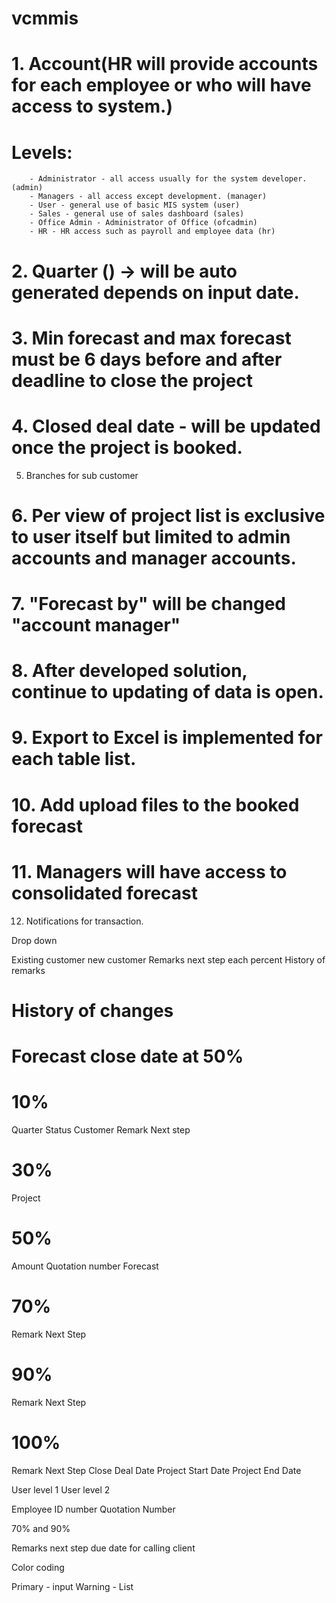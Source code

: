 # vcmmis
# 1. Account(HR will provide accounts for each employee or who will have access to system.)
#    Levels:
        - Administrator - all access usually for the system developer. (admin)
        - Managers - all access except development. (manager)
        - User - general use of basic MIS system (user)
        - Sales - general use of sales dashboard (sales)
        - Office Admin - Administrator of Office (ofcadmin)
        - HR - HR access such as payroll and employee data (hr)


# 2. Quarter () -> will be auto generated depends on input date. 

# 3. Min forecast and max forecast must be 6 days before and after deadline to close the project

# 4. Closed deal date - will be updated once the project is booked.

5. Branches for sub customer

# 6. Per view of project list is exclusive to user itself but limited to admin accounts and manager accounts.

# 7. "Forecast by" will be changed "account manager"

# 8. After developed solution, continue to updating of data is open.

# 9. Export to Excel is implemented for each table list.

# 10. Add upload files to the booked forecast

# 11. Managers will have access to consolidated forecast

12. Notifications for transaction.







Drop down

Existing customer
new customer
Remarks next step each percent
History of remarks


# History of changes
# Forecast close date at 50%

# 10%
Quarter
Status
Customer
Remark Next step

# 30%
Project 

# 50%
Amount
Quotation number
Forecast

# 70%
Remark Next Step

# 90%
Remark Next Step

# 100%
Remark Next Step
Close Deal Date
Project Start Date
Project End Date


User level 1
User level 2



Employee ID number
Quotation Number

70% and 90%



Remarks next step due date for calling client


Color coding

Primary - input
Warning - List


